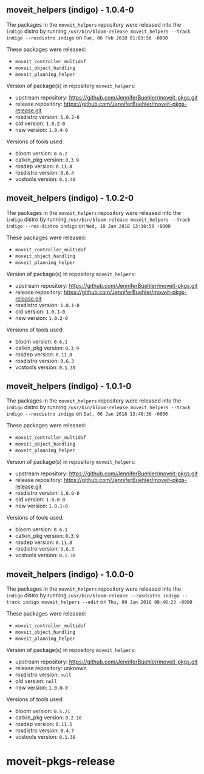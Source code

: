 ## moveit_helpers (indigo) - 1.0.4-0

The packages in the `moveit_helpers` repository were released into the `indigo` distro by running `/usr/bin/bloom-release moveit_helpers --track indigo --rosdistro indigo` on `Tue, 06 Feb 2018 01:03:58 -0000`

These packages were released:
- `moveit_controller_multidof`
- `moveit_object_handling`
- `moveit_planning_helper`

Version of package(s) in repository `moveit_helpers`:

- upstream repository: https://github.com/JenniferBuehler/moveit-pkgs.git
- release repository: https://github.com/JenniferBuehler/moveit-pkgs-release.git
- rosdistro version: `1.0.2-0`
- old version: `1.0.2-0`
- new version: `1.0.4-0`

Versions of tools used:

- bloom version: `0.6.2`
- catkin_pkg version: `0.3.9`
- rosdep version: `0.11.8`
- rosdistro version: `0.6.4`
- vcstools version: `0.1.40`


## moveit_helpers (indigo) - 1.0.2-0

The packages in the `moveit_helpers` repository were released into the `indigo` distro by running `/usr/bin/bloom-release moveit_helpers --track indigo --ros-distro indigo` on `Wed, 10 Jan 2018 13:10:59 -0000`

These packages were released:
- `moveit_controller_multidof`
- `moveit_object_handling`
- `moveit_planning_helper`

Version of package(s) in repository `moveit_helpers`:

- upstream repository: https://github.com/JenniferBuehler/moveit-pkgs.git
- release repository: https://github.com/JenniferBuehler/moveit-pkgs-release.git
- rosdistro version: `1.0.1-0`
- old version: `1.0.1-0`
- new version: `1.0.2-0`

Versions of tools used:

- bloom version: `0.6.1`
- catkin_pkg version: `0.3.9`
- rosdep version: `0.11.8`
- rosdistro version: `0.6.3`
- vcstools version: `0.1.39`


## moveit_helpers (indigo) - 1.0.1-0

The packages in the `moveit_helpers` repository were released into the `indigo` distro by running `/usr/bin/bloom-release moveit_helpers --track indigo --rosdistro indigo` on `Sat, 06 Jan 2018 13:48:36 -0000`

These packages were released:
- `moveit_controller_multidof`
- `moveit_object_handling`
- `moveit_planning_helper`

Version of package(s) in repository `moveit_helpers`:

- upstream repository: https://github.com/JenniferBuehler/moveit-pkgs.git
- release repository: https://github.com/JenniferBuehler/moveit-pkgs-release.git
- rosdistro version: `1.0.0-0`
- old version: `1.0.0-0`
- new version: `1.0.1-0`

Versions of tools used:

- bloom version: `0.6.1`
- catkin_pkg version: `0.3.9`
- rosdep version: `0.11.8`
- rosdistro version: `0.6.3`
- vcstools version: `0.1.39`


## moveit_helpers (indigo) - 1.0.0-0

The packages in the `moveit_helpers` repository were released into the `indigo` distro by running `/usr/bin/bloom-release --rosdistro indigo --track indigo moveit_helpers --edit` on `Thu, 09 Jun 2016 08:48:23 -0000`

These packages were released:
- `moveit_controller_multidof`
- `moveit_object_handling`
- `moveit_planning_helper`

Version of package(s) in repository `moveit_helpers`:

- upstream repository: https://github.com/JenniferBuehler/moveit-pkgs.git
- release repository: unknown
- rosdistro version: `null`
- old version: `null`
- new version: `1.0.0-0`

Versions of tools used:

- bloom version: `0.5.21`
- catkin_pkg version: `0.2.10`
- rosdep version: `0.11.5`
- rosdistro version: `0.4.7`
- vcstools version: `0.1.38`


# moveit-pkgs-release